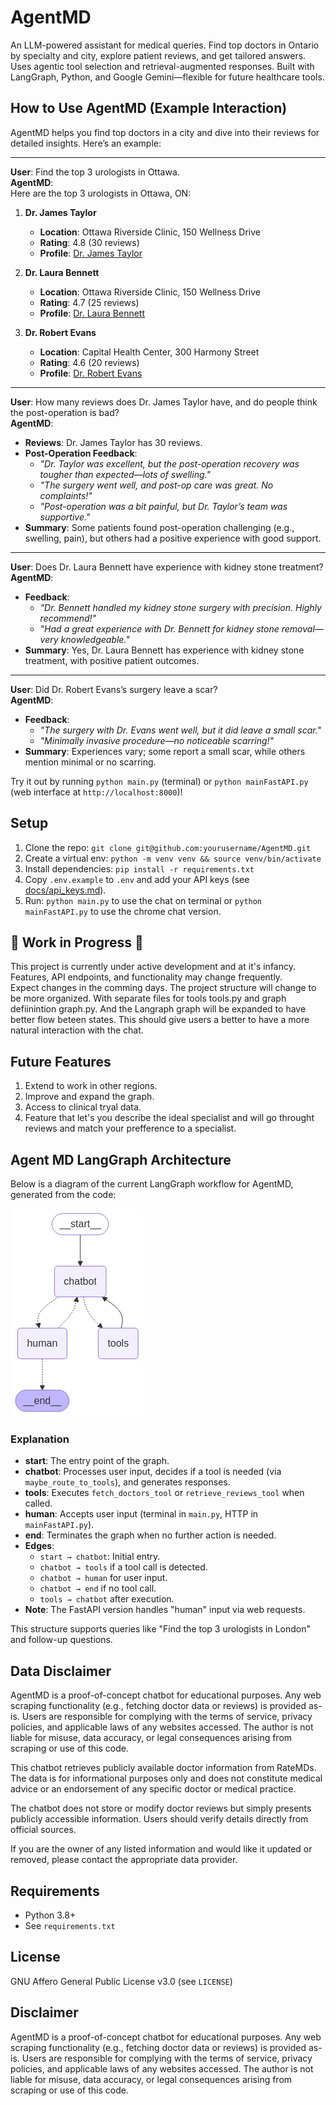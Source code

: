 # AgentMD
An LLM-powered assistant for medical queries. Find top doctors  in Ontario by specialty and city, explore patient reviews, and get tailored answers. Uses agentic tool selection and retrieval-augmented responses. Built with LangGraph, Python, and Google Gemini—flexible for future healthcare tools.

## How to Use AgentMD (Example Interaction)

AgentMD helps you find top doctors in a city and dive into their reviews for detailed insights. Here’s an example:

---

**User**: Find the top 3 urologists in Ottawa.  
**AgentMD**:  
Here are the top 3 urologists in Ottawa, ON:  

1. **Dr. James Taylor**  
   - **Location**: Ottawa Riverside Clinic, 150 Wellness Drive  
   - **Rating**: 4.8 (30 reviews)  
   - **Profile**: [Dr. James Taylor](https://www.examplemed.com/doctor-ratings/[id]/Dr-James-Taylor-Ottawa-ON.html)  

2. **Dr. Laura Bennett**  
   - **Location**: Ottawa Riverside Clinic, 150 Wellness Drive  
   - **Rating**: 4.7 (25 reviews)  
   - **Profile**: [Dr. Laura Bennett](https://www.examplemed.com/doctor-ratings/[id]/Dr-Laura-Bennett-Ottawa-ON.html)  

3. **Dr. Robert Evans**  
   - **Location**: Capital Health Center, 300 Harmony Street  
   - **Rating**: 4.6 (20 reviews)  
   - **Profile**: [Dr. Robert Evans](https://www.examplemed.com/doctor-ratings/[id]/Dr-Robert-Evans-Ottawa-ON.html)  

---

**User**: How many reviews does Dr. James Taylor have, and do people think the post-operation is bad?  
**AgentMD**:  
- **Reviews**: Dr. James Taylor has 30 reviews.  
- **Post-Operation Feedback**:  
  - _"Dr. Taylor was excellent, but the post-operation recovery was tougher than expected—lots of swelling."_  
  - _"The surgery went well, and post-op care was great. No complaints!"_  
  - _"Post-operation was a bit painful, but Dr. Taylor’s team was supportive."_  
- **Summary**: Some patients found post-operation challenging (e.g., swelling, pain), but others had a positive experience with good support.

---

**User**: Does Dr. Laura Bennett have experience with kidney stone treatment?  
**AgentMD**:  
- **Feedback**:  
  - _"Dr. Bennett handled my kidney stone surgery with precision. Highly recommend!"_  
  - _"Had a great experience with Dr. Bennett for kidney stone removal—very knowledgeable."_  
- **Summary**: Yes, Dr. Laura Bennett has experience with kidney stone treatment, with positive patient outcomes.

---

**User**: Did Dr. Robert Evans’s surgery leave a scar?  
**AgentMD**:  
- **Feedback**:  
  - _"The surgery with Dr. Evans went well, but it did leave a small scar."_  
  - _"Minimally invasive procedure—no noticeable scarring!"_  
- **Summary**: Experiences vary; some report a small scar, while others mention minimal or no scarring.

Try it out by running `python main.py` (terminal) or `python mainFastAPI.py` (web interface at `http://localhost:8000`)!

## Setup
1. Clone the repo: `git clone git@github.com:yourusername/AgentMD.git`
2. Create a virtual env: `python -m venv venv && source venv/bin/activate`
3. Install dependencies: `pip install -r requirements.txt`
4. Copy `.env.example` to `.env` and add your API keys (see [docs/api_keys.md](docs/api_keys.md)).
5. Run: `python main.py` to use the chat on terminal or `python mainFastAPI.py` to use the chrome chat version.

## 🚧 **Work in Progress** 🚧

This project is currently under active development and at it's infancy. Features, API endpoints, and functionality may change frequently.  
Expect changes in the comming days. The project structure will change to be more organized. With separate files for tools tools.py and graph defiinintion graph.py. And the Langraph graph will be expanded to have better flow beteen states. This should give users a better to have a more natural interaction with the chat.

## Future Features
1. Extend to work in other regions.
2. Improve and expand the graph.
3. Access to clinical tryal data.
4. Feature that let's you describe the ideal specialist and will go throught reviews and match your prefference to a specialist.

## Agent MD LangGraph Architecture

Below is a diagram of the current LangGraph workflow for AgentMD, generated from the code:

![AgentMD LangGraph](agentmd_graph.png)

### Explanation
- **start**: The entry point of the graph.
- **chatbot**: Processes user input, decides if a tool is needed (via `maybe_route_to_tools`), and generates responses.
- **tools**: Executes `fetch_doctors_tool` or `retrieve_reviews_tool` when called.
- **human**: Accepts user input (terminal in `main.py`, HTTP in `mainFastAPI.py`).
- **end**: Terminates the graph when no further action is needed.
- **Edges**: 
  - `start → chatbot`: Initial entry.
  - `chatbot → tools` if a tool call is detected.
  - `chatbot → human` for user input.
  - `chatbot → end` if no tool call.
  - `tools → chatbot` after execution.
- **Note**: The FastAPI version handles "human" input via web requests.

This structure supports queries like "Find the top 3 urologists in London" and follow-up questions.

## Data Disclaimer
AgentMD is a proof-of-concept chatbot for educational purposes. Any web scraping functionality (e.g., fetching doctor data or reviews) is provided as-is. Users are responsible for complying with the terms of service, privacy policies, and applicable laws of any websites accessed. The author is not liable for misuse, data accuracy, or legal consequences arising from scraping or use of this code.

This chatbot retrieves publicly available doctor information from RateMDs. The data is for informational purposes only and does not constitute medical advice or an endorsement of any specific doctor or medical practice. 

The chatbot does not store or modify doctor reviews but simply presents publicly accessible information. Users should verify details directly from official sources.

If you are the owner of any listed information and would like it updated or removed, please contact the appropriate data provider.

## Requirements
- Python 3.8+
- See `requirements.txt`

## License
GNU Affero General Public License v3.0 (see `LICENSE`)

## Disclaimer
AgentMD is a proof-of-concept chatbot for educational purposes. Any web scraping functionality (e.g., fetching doctor data or reviews) is provided as-is. Users are responsible for complying with the terms of service, privacy policies, and applicable laws of any websites accessed. The author is not liable for misuse, data accuracy, or legal consequences arising from scraping or use of this code.
